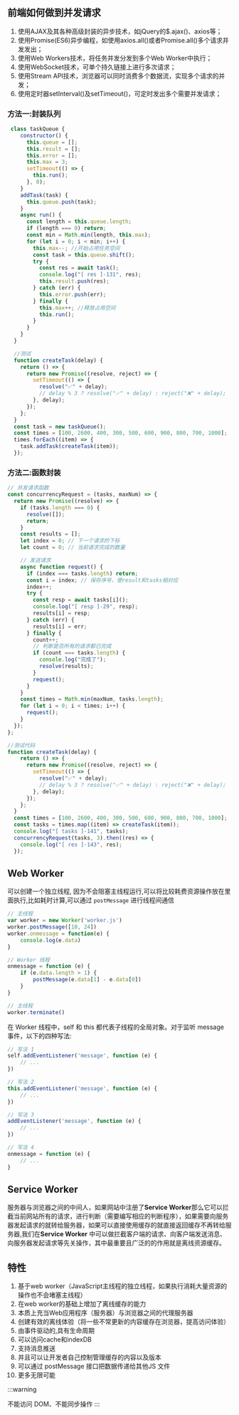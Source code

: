## 前端如何做到并发请求

1.	使用AJAX及其各种高级封装的异步技术，如jQuery的$.ajax()、axios等；
2.	使用Promise(ES6)异步编程，如使用axios.all()或者Promise.all()多个请求并发发出；
3.	使用Web Workers技术，将任务并发分发到多个Web Worker中执行；
4.	使用WebSocket技术，可单个持久链接上进行多次请求；
5.	使用Stream API技术，浏览器可以同时消费多个数据流，实现多个请求的并发；
6.	使用定时器setInterval()及setTimeout()，可定时发出多个需要并发请求；


### 方法一:封装队列
```js
 class taskQueue {
    constructor() {
      this.queue = [];
      this.result = [];
      this.error = [];
      this.max = 3;
      setTimeout(() => {
        this.run();
      }, 0);
    }
    addTask(task) {
      this.queue.push(task);
    }
    async run() {
      const length = this.queue.length;
      if (length === 0) return;
      const min = Math.min(length, this.max);
      for (let i = 0; i < min; i++) {
        this.max--; //开始占用任务空间
        const task = this.queue.shift();
        try {
          const res = await task();
          console.log("[ res ]-131", res);
          this.result.push(res);
        } catch (err) {
          this.error.push(err);
        } finally {
          this.max++; //释放占用空间
          this.run();
        }
      }
    }
  }

  //测试
  function createTask(delay) {
    return () => {
      return new Promise((resolve, reject) => {
        setTimeout(() => {
          resolve("✅" + delay);
          // delay % 3 ? resolve("✅" + delay) : reject("❌" + delay);
        }, delay);
      });
    };
  }
  const task = new taskQueue();
  const times = [100, 2600, 400, 300, 500, 600, 900, 800, 700, 1000];
  times.forEach((item) => {
    task.addTask(createTask(item));
  });
```

### 方法二:函数封装
```js
// 并发请求函数
const concurrencyRequest = (tasks, maxNum) => {
  return new Promise((resolve) => {
    if (tasks.length === 0) {
      resolve([]);
      return;
    }
    const results = [];
    let index = 0; // 下一个请求的下标
    let count = 0; // 当前请求完成的数量

    // 发送请求
    async function request() {
      if (index === tasks.length) return;
      const i = index; // 保存序号，使result和tasks相对应
      index++;
      try {
        const resp = await tasks[i]();
        console.log("[ resp ]-29", resp);
        results[i] = resp;
      } catch (err) {
        results[i] = err;
      } finally {
        count++;
        // 判断是否所有的请求都已完成
        if (count === tasks.length) {
          console.log("完成了");
          resolve(results);
        }
        request();
      }
    }
    const times = Math.min(maxNum, tasks.length);
    for (let i = 0; i < times; i++) {
      request();
    }
  });
};

//测试代码
function createTask(delay) {
    return () => {
      return new Promise((resolve, reject) => {
        setTimeout(() => {
          resolve("✅" + delay);
          // delay % 3 ? resolve("✅" + delay) : reject("❌" + delay);
        }, delay);
      });
    };
  }
  const times = [100, 2600, 400, 300, 500, 600, 900, 800, 700, 1000];
  const tasks = times.map((item) => createTask(item));
  console.log("[ tasks ]-141", tasks);
  concurrencyRequest(tasks, 3).then((res) => {
    console.log("[ res ]-143", res);
  });
```


## Web Worker

可以创建一个独立线程, 因为不会阻塞主线程运行,可以将比较耗费资源操作放在里面执行,比如耗时计算,可以通过 `postMessage` 进行线程间通信

```js
// 主线程
var worker = new Worker('worker.js')
worker.postMessage([10, 24])
worker.onmessage = function(e) {
    console.log(e.data)
}

// Worker 线程
onmessage = function (e) {
    if (e.data.length > 1) {
        postMessage(e.data[1] - e.data[0])
    }
}

// 主线程
worker.terminate()
```
在 Worker 线程中，self 和 this 都代表子线程的全局对象。对于监听 message 事件，以下的四种写法:

```js
// 写法 1
self.addEventListener('message', function (e) {
    // ...
})

// 写法 2
this.addEventListener('message', function (e) {
    // ...
})

// 写法 3
addEventListener('message', function (e) {
    // ...
})

// 写法 4
onmessage = function (e) {
    // ...
}
```
## Service Worker

服务器与浏览器之间的中间人，如果网站中注册了**Service Worker**那么它可以拦截当前网站所有的请求，进行判断（需要编写相应的判断程序），如果需要向服务器发起请求的就转给服务器，如果可以直接使用缓存的就直接返回缓存不再转给服务器,我们在**Service Worker** 中可以做拦截客户端的请求、向客户端发送消息、向服务器发起请求等先关操作，其中最重要且广泛的的作用就是离线资源缓存。

## 特性

1. 基于web worker（JavaScript主线程的独立线程，如果执行消耗大量资源的操作也不会堵塞主线程）
2. 在web worker的基础上增加了离线缓存的能力
3. 本质上充当Web应用程序（服务器）与浏览器之间的代理服务器
4. 创建有效的离线体验（将一些不常更新的内容缓存在浏览器，提高访问体验）
5. 由事件驱动的,具有生命周期
6. 可以访问cache和indexDB
7. 支持消息推送
8. 并且可以让开发者自己控制管理缓存的内容以及版本
9. 可以通过 postMessage 接口把数据传递给其他JS 文件
10. 更多无限可能

:::warning

不能访问 DOM、不能同步操作
:::